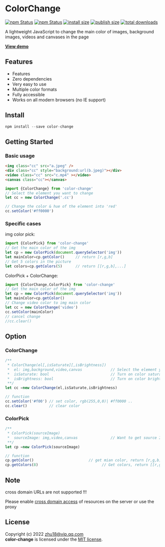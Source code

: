 # ColorChange


[![npm Status](https://badgen.net/npm/v/color-change/?icon=npm)](https://www.npmjs.com/package/color-change)
[![npm Status](https://badgen.net/npm/license/color-change)](https://www.npmjs.com/package/color-change)
[![install size](https://badgen.net/packagephobia/install/color-change)](https://www.npmjs.com/package/color-change)
[![publish size](https://badgen.net/packagephobia/publish/color-change)](https://www.npmjs.com/package/color-change)
[![total downloads](https://badgen.net/npm/dt/color-change)](https://www.npmjs.com/package/color-change)


A lightweight JavaScript to change the main color of images, background images, videos and canvases in the page

[**View demo**](https://zhu18.github.io/color-change/)

## Features

* Features
* Zero dependencies
* Very easy to use
* Multiple color formats
* Fully accessible
* Works on all modern browsers (no IE support)

## Install
```javascript
npm install --save color-change
```

## Getting Started
### Basic usage
```html
<img class="cc" src="a.jpeg" />
<div class="cc" style="background:url(b.jpeg)"></div>
<video class="cc" src="c.mp4" ></video>
<canvas class="cc"></canvas>
```
```javascript
import {ColorChange} from 'color-change'
// Select the element you want to change
let cc = new ColorChange('.cc')

// Change the color & hue of the element into 'red'
cc.setColor('#ff0000')
```
 
### Specific cases
img color pick:
```javascript
import {ColorPick} from 'color-change'
// Get the main color of the img
let cp = new ColorPick(document.querySelector('img'))
let mainColor=cp.getColor()     // return [r,g,b]
// Get 5 colors in the picture
let colors=cp.getColors(5)      // return [[r,g,b],...]
```

ColorPick + ColorChange:
```javascript
import {ColorChange,ColorPick} from 'color-change'
// Get the main color of the img
let cp = new ColorPick(document.querySelector('img'))
let mainColor=cp.getColor()     
// Change video color to img main color
let cc = new ColorChange('video')
cc.setColor(mainColor)
// cancel change
//cc.clear()
```
## Option
### ColorChange
```javascript
/**
 * ColorChange(el[,isSaturate][,isBrightness])
 *  el: img,background,video,canvas             // Select the element you want to change
 *  isSaturate: bool                            // Turn on color saturation recognition.
 *  isBrightness: bool                          // Turn on color brightness recognition.
 **/ 
let cc =new ColorChange(el,isSaturate,isBrightness)

// function
cc.setColor('#f00') // set color, rgb(255,0,0)| #ff0000 ..
cc.clear()          // clear color
```
### ColorPick
```javascript
/**
 * ColorPick(sourceImage)
 *  sourceImage: img,video,canvas               // Want to get source Image of the color
 **/ 
let cp =new ColorPick(sourceImage)

// function
cp.getColor()                         // get mian color, return [r,g,b]
cp.getColors(8)                             // Get colors, return [[r,g,b],...]
```
## Note
cross domain URLs are not supported !!!

Please enable [cross domain access](https://www.google.com/search?q=access+control+allow+origin) 
of resources on the server or use the proxy 

## License

Copyright (c) 2022 zhu18@vip.qq.com  
**color-change** is licensed under the [MIT license](https://github.com/zhu18/color-change/LICENSE).